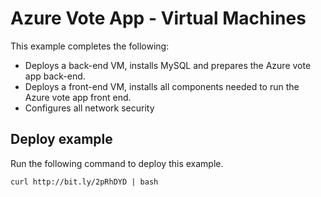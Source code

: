# Azure Vote App - Virtual Machines

This example completes the following:

- Deploys a back-end VM, installs MySQL and prepares the Azure vote app back-end.
- Deploys a front-end VM, installs all components needed to run the Azure vote app front end.
- Configures all network security

## Deploy example

Run the following command to deploy this example.

```
curl http://bit.ly/2pRhDYD | bash
```
